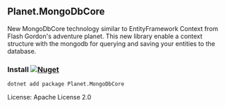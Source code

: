## Planet.MongoDbCore

New MongoDbCore technology similar to EntityFramework Context from Flash Gordon's adventure planet. This new library enable a context structure with the mongodb for querying and saving your entities to the database.

### Install [![Nuget](https://img.shields.io/nuget/dt/Planet.MongoDbCore?style=plastic)](https://www.nuget.org/packages/Planet.MongoDbCore/)


    dotnet add package Planet.MongoDbCore


License: Apache License 2.0
